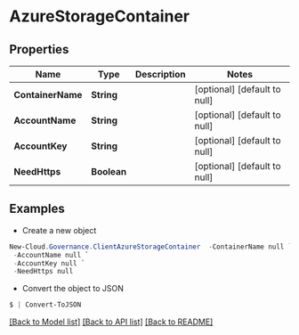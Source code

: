 # AzureStorageContainer
## Properties

Name | Type | Description | Notes
------------ | ------------- | ------------- | -------------
**ContainerName** | **String** |  | [optional] [default to null]
**AccountName** | **String** |  | [optional] [default to null]
**AccountKey** | **String** |  | [optional] [default to null]
**NeedHttps** | **Boolean** |  | [optional] [default to null]

## Examples

- Create a new object
```powershell
New-Cloud.Governance.ClientAzureStorageContainer  -ContainerName null `
 -AccountName null `
 -AccountKey null `
 -NeedHttps null
```

- Convert the object to JSON
```powershell
$ | Convert-ToJSON
```


[[Back to Model list]](../README.md#documentation-for-models) [[Back to API list]](../README.md#documentation-for-api-endpoints) [[Back to README]](../README.md)

